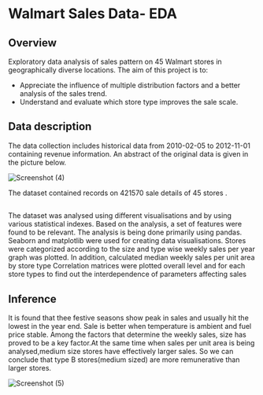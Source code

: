 # Walmart Sales Data- EDA
## Overview
Exploratory data analysis of sales pattern on 45 Walmart stores in geographically diverse locations.
The aim of this project is to:
* Appreciate the influence of multiple distribution factors and a better analysis of the sales trend.
* Understand and evaluate which store type improves the sale scale.




## Data description
The data collection includes historical data from 2010-02-05 to 2012-11-01 containing revenue information. An abstract of the original data is given in the picture below. 

![Screenshot (4)](https://user-images.githubusercontent.com/73240466/104918220-73694500-59ba-11eb-827a-66dfb356f428.png)



The dataset contained records on 421570 sale details of 45 stores .

## 
The dataset was analysed using different visualisations and by using various statistical indexes. Based on the analysis, a set of features were found to be relevant. The analysis is being done primarily using pandas. Seaborn and matplotlib were used for creating data visualisations. 
Stores were categorized according to the size and type wise weekly sales per year graph was plotted. In addition, calculated median weekly sales per unit area by store type
Correlation matrices were plotted overall level and for each store types to find out the interdependence of parameters affecting sales

## Inference
It is found that thee festive seasons show peak in sales and usually hit the lowest in the year end. Sale is better when temperature is ambient and fuel price stable. Among the factors that determine the weekly sales, size has proved to be a key factor.At the same time when sales per unit area is being analysed,medium size stores have effectively larger sales. So we can conclude that type B stores(medium sized) are more remunerative than larger stores.

![Screenshot (5)](https://user-images.githubusercontent.com/73240466/104918397-b1feff80-59ba-11eb-9222-300156de029b.png)

